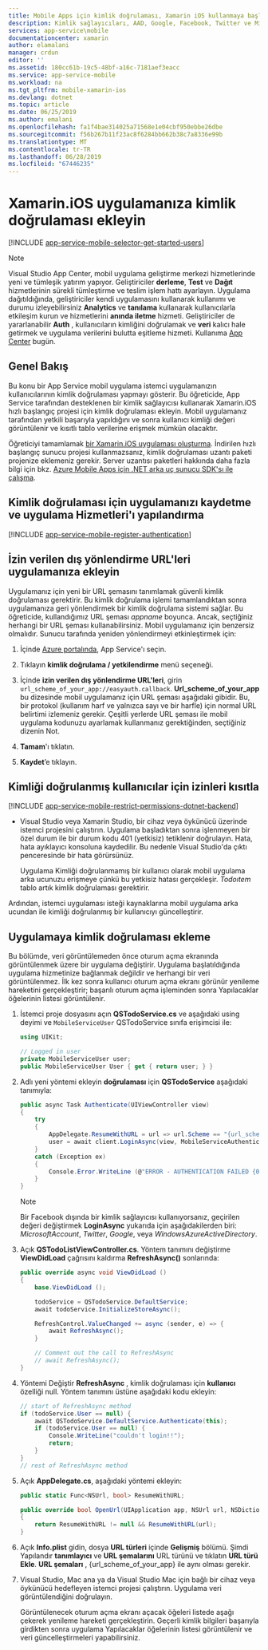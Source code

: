 ```yaml
---
title: Mobile Apps için kimlik doğrulaması, Xamarin iOS kullanmaya başlayın
description: Kimlik sağlayıcıları, AAD, Google, Facebook, Twitter ve Microsoft gibi çeşitli Xamarin iOS uygulamanızdaki kullanıcıların kimliğini doğrulamak için Mobile Apps'ı kullanmayı öğrenin.
services: app-service\mobile
documentationcenter: xamarin
author: elamalani
manager: crdun
editor: ''
ms.assetid: 180cc61b-19c5-48bf-a16c-7181aef3eacc
ms.service: app-service-mobile
ms.workload: na
ms.tgt_pltfrm: mobile-xamarin-ios
ms.devlang: dotnet
ms.topic: article
ms.date: 06/25/2019
ms.author: emalani
ms.openlocfilehash: fa1f4bae314025a71568e1e04cbf950ebbe26dbe
ms.sourcegitcommit: f56b267b11f23ac8f6284bb662b38c7a8336e99b
ms.translationtype: MT
ms.contentlocale: tr-TR
ms.lasthandoff: 06/28/2019
ms.locfileid: "67446235"
---
```

# <a name="add-authentication-to-your-xamarinios-app"></a>Xamarin.iOS uygulamanıza kimlik doğrulaması ekleyin
[!INCLUDE [app-service-mobile-selector-get-started-users](../../includes/app-service-mobile-selector-get-started-users.md)]

> [!NOTE]
> Visual Studio App Center, mobil uygulama geliştirme merkezi hizmetlerinde yeni ve tümleşik yatırım yapıyor. Geliştiriciler **derleme**, **Test** ve **Dağıt** hizmetlerinin sürekli tümleştirme ve teslim işlem hattı ayarlayın. Uygulama dağıtıldığında, geliştiriciler kendi uygulamasını kullanarak kullanımı ve durumu izleyebilirsiniz **Analytics** ve **tanılama** kullanarak kullanıcılarla etkileşim kurun ve hizmetlerini **anında iletme** hizmeti. Geliştiriciler de yararlanabilir **Auth** , kullanıcıların kimliğini doğrulamak ve **veri** kalıcı hale getirmek ve uygulama verilerini bulutta eşitleme hizmeti. Kullanıma [App Center](https://appcenter.ms/?utm_source=zumo&utm_campaign=app-service-mobile-xamarin-ios-get-started-users) bugün.
>

## <a name="overview"></a>Genel Bakış

Bu konu bir App Service mobil uygulama istemci uygulamanızın kullanıcılarının kimlik doğrulaması yapmayı gösterir. Bu öğreticide, App Service tarafından desteklenen bir kimlik sağlayıcısı kullanarak Xamarin.iOS hızlı başlangıç projesi için kimlik doğrulaması ekleyin. Mobil uygulamanız tarafından yetkili başarıyla yapıldığını ve sonra kullanıcı kimliği değeri görüntülenir ve kısıtlı tablo verilerine erişmek mümkün olacaktır.

Öğreticiyi tamamlamak [bir Xamarin.iOS uygulaması oluşturma]. İndirilen hızlı başlangıç sunucu projesi kullanmazsanız, kimlik doğrulaması uzantı paketi projenize eklemeniz gerekir. Server uzantısı paketleri hakkında daha fazla bilgi için bkz. [Azure Mobile Apps için .NET arka uç sunucu SDK'sı ile çalışma](app-service-mobile-dotnet-backend-how-to-use-server-sdk.md).

## <a name="register-your-app-for-authentication-and-configure-app-services"></a>Kimlik doğrulaması için uygulamanızı kaydetme ve uygulama Hizmetleri'ı yapılandırma
[!INCLUDE [app-service-mobile-register-authentication](../../includes/app-service-mobile-register-authentication.md)]

## <a name="add-your-app-to-the-allowed-external-redirect-urls"></a>İzin verilen dış yönlendirme URL'leri uygulamanıza ekleyin

Uygulamanız için yeni bir URL şemasını tanımlamak güvenli kimlik doğrulaması gerektirir. Bu kimlik doğrulama işlemi tamamlandıktan sonra uygulamanıza geri yönlendirmek bir kimlik doğrulama sistemi sağlar. Bu öğreticide, kullandığımız URL şeması _appname_ boyunca. Ancak, seçtiğiniz herhangi bir URL şeması kullanabilirsiniz. Mobil uygulamanız için benzersiz olmalıdır. Sunucu tarafında yeniden yönlendirmeyi etkinleştirmek için:

1. İçinde [Azure portalında](https://portal.azure.com/), App Service'ı seçin.

2. Tıklayın **kimlik doğrulama / yetkilendirme** menü seçeneği.

3. İçinde **izin verilen dış yönlendirme URL'leri**, girin `url_scheme_of_your_app://easyauth.callback`.  **Url_scheme_of_your_app** bu dizesinde mobil uygulamanız için URL şeması aşağıdaki gibidir.  Bu, bir protokol (kullanım harf ve yalnızca sayı ve bir harfle) için normal URL belirtimi izlemeniz gerekir.  Çeşitli yerlerde URL şeması ile mobil uygulama kodunuzu ayarlamak kullanmanız gerektiğinden, seçtiğiniz dizenin Not.

4. **Tamam**'ı tıklatın.

5. **Kaydet**’e tıklayın.

## <a name="restrict-permissions-to-authenticated-users"></a>Kimliği doğrulanmış kullanıcılar için izinleri kısıtla
[!INCLUDE [app-service-mobile-restrict-permissions-dotnet-backend](../../includes/app-service-mobile-restrict-permissions-dotnet-backend.md)]

* Visual Studio veya Xamarin Studio, bir cihaz veya öykünücü üzerinde istemci projesini çalıştırın. Uygulama başladıktan sonra işlenmeyen bir özel durum ile bir durum kodu 401 (yetkisiz) tetiklenir doğrulayın. Hata, hata ayıklayıcı konsoluna kaydedilir. Bu nedenle Visual Studio'da çıktı penceresinde bir hata görürsünüz.

    Uygulama Kimliği doğrulanmamış bir kullanıcı olarak mobil uygulama arka ucunuzu erişmeye çünkü bu yetkisiz hatası gerçekleşir. *Todoıtem* tablo artık kimlik doğrulaması gerektirir.

Ardından, istemci uygulaması isteği kaynaklarına mobil uygulama arka ucundan ile kimliği doğrulanmış bir kullanıcıyı güncelleştirir.

## <a name="add-authentication-to-the-app"></a>Uygulamaya kimlik doğrulaması ekleme
Bu bölümde, veri görüntülemeden önce oturum açma ekranında görüntülenmek üzere bir uygulama değiştirir. Uygulama başlatıldığında uygulama hizmetinize bağlanmak değildir ve herhangi bir veri görüntülenmez. İlk kez sonra kullanıcı oturum açma ekranı görünür yenileme hareketini gerçekleştirir; başarılı oturum açma işleminden sonra Yapılacaklar öğelerinin listesi görüntülenir.

1. İstemci proje dosyasını açın **QSTodoService.cs** ve aşağıdaki using deyimi ve `MobileServiceUser` QSTodoService sınıfa erişimcisi ile:

    ```csharp
    using UIKit;

    // Logged in user
    private MobileServiceUser user;
    public MobileServiceUser User { get { return user; } }
    ```

2. Adlı yeni yöntemi ekleyin **doğrulaması** için **QSTodoService** aşağıdaki tanımıyla:

    ```csharp
    public async Task Authenticate(UIViewController view)
    {
        try
        {
            AppDelegate.ResumeWithURL = url => url.Scheme == "{url_scheme_of_your_app}" && client.ResumeWithURL(url);
            user = await client.LoginAsync(view, MobileServiceAuthenticationProvider.Facebook, "{url_scheme_of_your_app}");
        }
        catch (Exception ex)
        {
            Console.Error.WriteLine (@"ERROR - AUTHENTICATION FAILED {0}", ex.Message);
        }
    }
    ```

    > [!NOTE]
    > Bir Facebook dışında bir kimlik sağlayıcısı kullanıyorsanız, geçirilen değeri değiştirmek **LoginAsync** yukarıda için aşağıdakilerden biri: _MicrosoftAccount_, _Twitter_, _Google_, veya _WindowsAzureActiveDirectory_.

3. Açık **QSTodoListViewController.cs**. Yöntem tanımını değiştirme **ViewDidLoad** çağrısını kaldırma **RefreshAsync()** sonlarında:

    ```csharp
    public override async void ViewDidLoad ()
    {
        base.ViewDidLoad ();

        todoService = QSTodoService.DefaultService;
        await todoService.InitializeStoreAsync();

        RefreshControl.ValueChanged += async (sender, e) => {
            await RefreshAsync();
        }

        // Comment out the call to RefreshAsync
        // await RefreshAsync();
    }
    ```

4. Yöntemi Değiştir **RefreshAsync** , kimlik doğrulaması için **kullanıcı** özelliği null. Yöntem tanımını üstüne aşağıdaki kodu ekleyin:

    ```csharp
    // start of RefreshAsync method
    if (todoService.User == null) {
        await QSTodoService.DefaultService.Authenticate(this);
        if (todoService.User == null) {
            Console.WriteLine("couldn't login!!");
            return;
        }
    }
    // rest of RefreshAsync method
    ```

5. Açık **AppDelegate.cs**, aşağıdaki yöntemi ekleyin:

    ```csharp
    public static Func<NSUrl, bool> ResumeWithURL;

    public override bool OpenUrl(UIApplication app, NSUrl url, NSDictionary options)
    {
        return ResumeWithURL != null && ResumeWithURL(url);
    }
    ```

6. Açık **Info.plist** gidin, dosya **URL türleri** içinde **Gelişmiş** bölümü. Şimdi Yapılandır **tanımlayıcı** ve **URL şemalarını** URL türünü ve tıklatın **URL türü Ekle**. **URL şemaları** , {url_scheme_of_your_app} ile aynı olması gerekir.
7. Visual Studio, Mac ana ya da Visual Studio Mac için bağlı bir cihaz veya öykünücü hedefleyen istemci projesi çalıştırın. Uygulama veri görüntülendiğini doğrulayın.

    Görüntülenecek oturum açma ekranı açacak öğeleri listede aşağı çekerek yenileme hareketi gerçekleştirin. Geçerli kimlik bilgileri başarıyla girdikten sonra uygulama Yapılacaklar öğelerinin listesi görüntülenir ve veri güncelleştirmeleri yapabilirsiniz.

<!-- URLs. -->
[Submit an app page]: https://go.microsoft.com/fwlink/p/?LinkID=266582
[My Applications]: https://go.microsoft.com/fwlink/p/?LinkId=262039
[Bir Xamarin.iOS uygulaması oluşturma]: app-service-mobile-xamarin-ios-get-started.md
